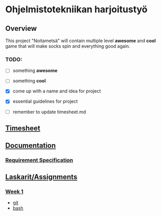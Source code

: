 # Ohjelmistotekniikan harjoitustyö
## Overview
This project "Noitametsä" will contain multiple level **awesome** and **cool** game that will make socks spin and everything good again. 

### TODO:
- [ ] something **awesome** 
- [ ] something **cool**
- [x] come up with a name and idea for project
- [x] essential guidelines for project
- [ ] remember to update timesheet.md


## [Timesheet](https://github.com/justuskeinanen/ot-harjoitustyo/blob/master/documentation/timesheet.md)
## [Documentation](https://github.com/justuskeinanen/ot-harjoitustyo/tree/master/documentation)
### [Requirement Specification](documentation/Requirement_specification.md)
## [Laskarit/Assignments](https://github.com/justuskeinanen/ot-harjoitustyo/tree/master/laskarit)
### [Week 1](https://github.com/justuskeinanen/ot-harjoitustyo/tree/master/laskarit/viikko1)
* [git](https://github.com/justuskeinanen/ot-harjoitustyo/blob/master/laskarit/viikko1/gitlog.txt)
* [bash](https://github.com/justuskeinanen/ot-harjoitustyo/blob/master/laskarit/viikko1/komentorivi.txt)
